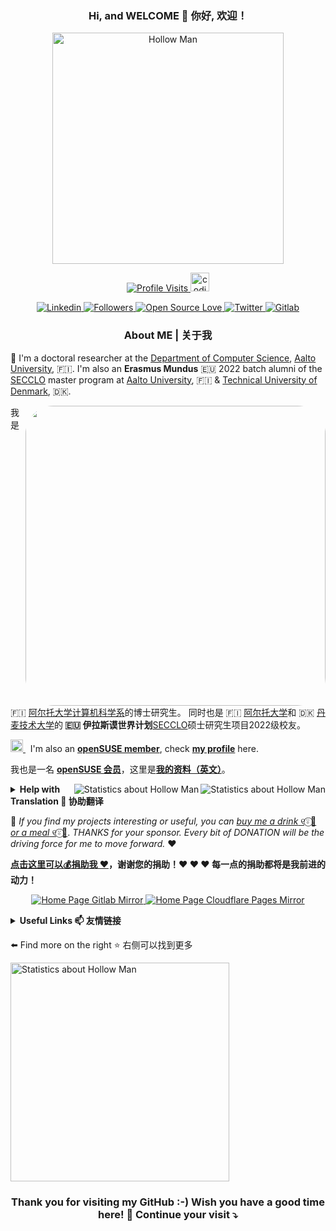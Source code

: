 <h3 align="center">Hi, and WELCOME 👋 你好, 欢迎！</h3>

<p align="center">
  <a href="http://hollowman6.github.io/">
    <picture>
      <source
        srcset="https://hollowman6.github.io/img/logo-night.gif"
        media="(prefers-color-scheme: dark)"
      />
      <source
        srcset="https://hollowman6.github.io/img/logo.gif"
        media="(prefers-color-scheme: light), (prefers-color-scheme: no-preference)"
      />
      <img id="logo" src="https://hollowman6.github.io/img/logo.gif" width="370" alt="Hollow Man">
    </picture>
  </a>
</p>

<p align="center">
  <a href="http://hollowman6.github.io/">
    <img src="https://komarev.com/ghpvc/?username=HollowMan6&style=flat-square" alt="Profile Visits">
  </a>
  <a href="https://media.giphy.com/media/WUlplcMpOCEmTGBtBW/giphy.gif">
    <img src="https://media.giphy.com/media/WUlplcMpOCEmTGBtBW/giphy.gif" width="30" alt="coding">
  </a>
</p>

<p align="center">
  <a href="https://hollowman6.github.io/Linkedin">
    <img alt="Linkedin"
      src="https://img.shields.io/badge/-Hollow%20Man-blue?style=flat-square&logo=Linkedin&logoColor=white&link=https://hollowman6.github.io/Linkedin">
  </a>
  <a href="https://github.com/HollowMan6?tab=followers">
    <img alt="Followers" src="https://img.shields.io/github/followers/HollowMan6?style=social">
  </a>
  <a href="https://hollowman6.github.io/fund.html">
    <img alt="Open Source Love"
      src="https://img.shields.io/badge/-%E2%9D%A4%20Open%20Source-Green?style=flat-square&logo=Github&logoColor=white&link=https://hollowman6.github.io/fund.html">
  </a>
  <a href="https://twitter.com/intent/follow?screen_name=HollowM186">
    <img alt="Twitter" src="https://img.shields.io/twitter/follow/HollowM186?style=social">
  </a>
  <a href="https://gitlab.com/HollowMan6">
    <img alt="Gitlab"
      src="https://img.shields.io/badge/-Hollow%20Man-orange?style=flat-square&logo=Gitlab&logoColor=white&link=https://gitlab.com/HollowMan6">
  </a>
</p>

<h3 align="center">About ME | 关于我</h3>

<p>
  🌱 I'm a doctoral researcher at the <a href="https://www.aalto.fi/en/department-of-computer-science">Department of
    Computer Science</a>, <a href="https://www.aalto.fi/en">Aalto University</a>, 🇫🇮. I'm also an <strong>Erasmus
    Mundus</strong> 🇪🇺 2022 batch alumni of the <a href="https://secclo.eu/">SECCLO</a> master program at <a
    href="https://www.aalto.fi/en">Aalto University</a>, 🇫🇮 & <a href="https://www.dtu.dk/english">Technical
    University of Denmark</a>, 🇩🇰.
</p>

<p>
  <a href="http://hollowman6.github.io/">
    <img align="right" src="https://hollowman6.github.io/img/dalle3.png" style="border-radius: 45px;" width="480">
  </a>
  我是 🇫🇮 <a href="https://www.aalto.fi/en">阿尔托大学</a><a
    href="https://www.aalto.fi/en/department-of-computer-science">计算机科学系</a>的博士研究生。
  同时也是 🇫🇮 <a href="https://www.aalto.fi/en">阿尔托大学</a>和 🇩🇰 <a
    href="https://www.dtu.dk/english">丹麦技术大学</a>的<strong> 🇪🇺 伊拉斯谟世界计划</strong><a
    href="https://secclo.eu/">SECCLO</a>硕士研究生项目2022级校友。
</p>

<p>
  <a href="https://www.opensuse.org">
    <img src="https://static.opensuse.org/favicon.svg" width="20" alt="🦎">
  </a>&nbsp; I'm also an <a href="https://en.opensuse.org/openSUSE:Members"><strong>openSUSE member</strong></a>,
  check <a href="https://en.opensuse.org/User:Hollowman"><strong>my profile</strong></a> here.
</p>

<p>
  我也是一名 <a href="https://zh.opensuse.org/openSUSE:Members"><strong>openSUSE 会员</strong></a>，这里是<a
    href="https://en.opensuse.org/User:Hollowman"><strong>我的资料（英文）</strong></a>。
</p>

<p>
  <a href="http://hollowman6.github.io/">
    <img align="right"
      src="https://github-profile-trophy.vercel.app/?username=HollowMan6&theme=onedark&row=2&column=4&no-frame=true&margin-w=16&margin-h=16&no-bg=true"
      alt="Statistics about Hollow Man">
  </a>
</p>

<p>
  <a href="http://hollowman6.github.io/">
    <!-- <picture>
      <source
        srcset="https://github-readme-stats.vercel.app/api?username=hollowman6&bg_color=22272E&text_color=CDD9E5&count_private=true&show_icons=true&hide_border=true&include_all_commits=true&show=reviews,discussions_started,discussions_answered,prs_merged,prs_merged_percentage&rank_icon=percentile"
        media="(prefers-color-scheme: dark)"
      />
      <source
        srcset="https://github-readme-stats.vercel.app/api?username=hollowman6&bg_color=EEEEEE&count_private=true&show_icons=true&hide_border=true&include_all_commits=true&show=reviews,discussions_started,discussions_answered,prs_merged,prs_merged_percentage&rank_icon=percentile"
        media="(prefers-color-scheme: light), (prefers-color-scheme: no-preference)"
      /> -->
      <img align="right" src="https://github-readme-stats.vercel.app/api?username=hollowman6&count_private=true&show_icons=true&include_all_commits=true&show=reviews,discussions_started,discussions_answered,prs_merged,prs_merged_percentage&rank_icon=percentile&theme=transparent" alt="Statistics about Hollow Man" />
    <!-- </picture> -->
  </a>
</p>

<details>
  <summary>
    <strong>Help with Translation 📄 协助翻译</strong>
  </summary>
  <ul>
    <li>✨ 如果你需要我协助你的 📄 <strong>中<->英</strong> 文件翻译，欢迎<a href="mailto:hollowman@opensuse.org">通过邮箱联系我👦</a>。持<a
        href="https://hollowman6.github.io/#CATTI3T">CATTI三级笔译</a>证书上岗，保证质量。</li>
    <li>If you need help with translation between 📄 <strong>Chinese and English</strong>, please <a
        href="mailto:hollowman@opensuse.org">Contact Me via Email👦</a>. The quality of my translation can be ensured
      with <a href="https://hollowman6.github.io/#CATTI3T">CATTI Level 3 Translator</a> Certified.</li>
  </ul>
</details>

<p>
  🤗 <em>If you find my projects interesting or useful, you can</em> <a
    href="https://hollowman6.github.io/fund.html"><em>buy me a drink</em> ୧⍤⃝🥤 <em>or a meal</em> ୧⍤⃝🍨</a>.
  <em>THANKS for your sponsor. Every bit of DONATION will be the driving force for me to move forward.</em> ❤
</p>

<p>
  <strong><a href="https://hollowman6.github.io/fund.html">点击这里可以💰️捐助我 ❤</a>，谢谢您的捐助！❤ ❤ ❤ 每一点的捐助都将是我前进的动力！</strong>
</p>

<p align="center">
  <a href="https://hollowman6.gitlab.io">
    <img
      src="https://img.shields.io/badge/-Website%20Mirror-red?style=flat-square&logo=gitlab&logoColor=white&link=https://hollowman6.gitlab.io"
      alt="Home Page Gitlab Mirror">
  </a>
  <a href="https://hollowman.pages.dev">
    <img
      src="https://img.shields.io/badge/-Website%20Mirror-blue?style=flat-square&logo=cloudflare&logoColor=white&link=https://hollowman.pages.dev"
      alt="Home Page Cloudflare Pages Mirror">
  </a>
</p>

<details>
  <summary>
    <strong>Useful Links 📫 友情链接</strong>
  </summary>
  <ul>
    <li><a href="https://hollowman6.github.io/fund.html">Sponsor ME ⚡ 捐助我</a></li>
    <li><a href="https://hollowman6.github.io/resume">My Resumé</a> ⚡ <a
        href="https://hollowman6.github.io/CV/?language=cn"> 我的简历</a></li>
    <li><a href="https://hollowman6.github.io/">My Website</a> ⚡ <a href="https://hollowman6.github.io/"> 我的网站</a>
    </li>
    <li><a href="https://hollowmansblog.wordpress.com/">My Blog</a> ⚡ <a href="https://blog.csdn.net/qq_18572023">
        我的博客</a></li>
    <li><a href="https://scholar.google.com/citations?user=F7Z3Fd0AAAAJ">Google Scholar</a> ⚡ <a
        href="https://qikan.cqvip.com/Qikan/Search/Index?key=A%3d%e8%92%8b%e5%b5%a9%e6%9e%97&from=Qikan_Article_Detail">
        维普期刊</a></li>
  </ul>
</details>

⬅️ Find more on the right ⭐ 右侧可以找到更多
<p>
  <a href="https://github-readme-stats.vercel.app/api/wakatime?username=hollowman6&layout=compact&hide=other">
    <!-- <picture>
      <source
        srcset="https://github-readme-stats.vercel.app/api/wakatime?username=hollowman6&layout=compact&bg_color=22272E&text_color=CDD9E5&hide_border=true&hide=other,markdown&langs_count=30"
        media="(prefers-color-scheme: dark)"
      />
      <source
        srcset="https://github-readme-stats.vercel.app/api/wakatime?username=hollowman6&layout=compact&bg_color=EEEEEE&hide_border=true&hide=other,markdown&langs_count=30"
        media="(prefers-color-scheme: light), (prefers-color-scheme: no-preference)"
      /> -->
      <img src="https://github-readme-stats.vercel.app/api/wakatime?username=hollowman6&layout=compact&hide=other,markdown&langs_count=30&theme=transparent" width="350" alt="Statistics about Hollow Man" />
    <!-- </picture> -->
  </a>
</p>

<h3 align="center">Thank you for visiting my GitHub :-) Wish you have a good time here! 🎉 Continue your visit ⤵️</h3>
